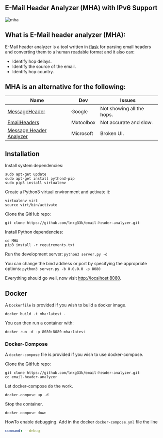 ## E-Mail Header Analyzer (MHA) with IPv6 Support
![mha](https://cloud.githubusercontent.com/assets/1170490/18221866/b7b362d6-718e-11e6-9fa0-2e7f8bc2b9d7.png)


## What is E-Mail header analyzer (MHA):
E-Mail header analyzer is a tool written in [flask](http://flask.pocoo.org/) for parsing email headers and converting them to a human readable format and it also can:
* Identify hop delays.
* Identify the source of the email.
* Identify hop country.


## MHA is an alternative for the following:
| Name | Dev | Issues |
| ---- | --- | ----- |
| [MessageHeader](https://toolbox.googleapps.com/apps/messageheader/) | Google | Not showing all the hops. |
| [EmailHeaders](https://mxtoolbox.com/Public/Tools/EmailHeaders.aspx) | Mxtoolbox | Not accurate and slow. |
| [Message Header Analyzer](https://testconnectivity.microsoft.com/MHA/Pages/mha.aspx) | Microsoft | Broken UI. |


## Installation
Install system dependencies:
```
sudo apt-get update
sudo apt-get install python3-pip
sudo pip3 install virtualenv
```
Create a Python3 virtual environment and activate it:
```
virtualenv virt
source virt/bin/activate
```
Clone the GitHub repo:
```
git clone https://github.com/lnxg33k/email-header-analyzer.git
```
Install Python dependencies:
```
cd MHA
pip3 install -r requirements.txt
```
Run the development server:
`python3 server.py -d`

You can change the bind address or port by specifying the appropriate options:
`python3 server.py -b 0.0.0.0 -p 8080`

Everything should go well, now visit [http://localhost:8080](http://localhost:8080).

## Docker

A `Dockerfile` is provided if you wish to build a docker image.

```
docker build -t mha:latest .
```

You can then run a container with:

```
docker run -d -p 8080:8080 mha:latest
```

### Docker-Compose

A `docker-compose` file is provided if you wish to use docker-compose.

Clone the GitHub repo:
```
git clone https://github.com/lnxg33k/email-header-analyzer.git
cd email-header-analyzer
```

Let docker-compose do the work.
```
docker-compose up -d
```

Stop the container.
```
docker-compose down
```

HowTo enable debugging. Add in the docker `docker-compose.yml` file the line
```yaml
command: --debug
```
